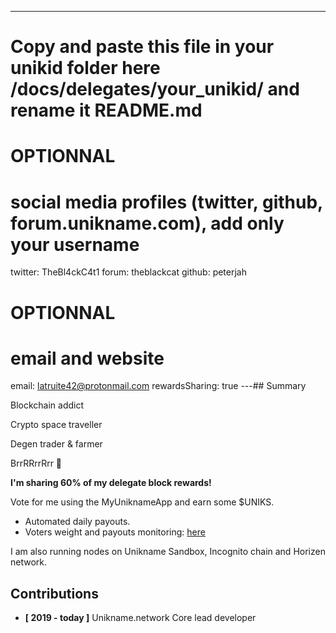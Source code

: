 ---
# Copy and paste this file in your unikid folder here /docs/delegates/your_unikid/ and rename it README.md

# OPTIONNAL
# social media profiles (twitter, github, forum.unikname.com), add only your username
twitter: TheBl4ckC4t1
forum: theblackcat
github: peterjah

# OPTIONNAL
# email and website
email: latruite42@protonmail.com
rewardsSharing: true
---## Summary

<!-- introduce yourself in a few lines -->

Blockchain addict

Crypto space traveller

Degen trader & farmer

BrrRRrrRrr 🤑

**I'm sharing 60% of my delegate block rewards!**

Vote for me using the MyUniknameApp and earn some $UNIKS.
- Automated daily payouts.
- Voters weight and payouts monitoring: [here](http://unikname.peterpeter.bzh/)

I am also running nodes on Unikname Sandbox, Incognito chain and Horizen network.

## Contributions

<!-- detail your contributions -->

- **[ 2019 - today ]** Unikname.network Core lead developer
